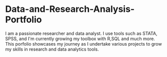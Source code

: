 # Data-and-Research-Analysis-Portfolio
I am a passionate researcher and data analyst. I use tools such as STATA, SPSS, and I'm currently growing my toolbox with R,SQL and much more. This porfolio showcases my journey as I undertake various projects to grow my skills in research and data analytics tools.
